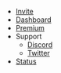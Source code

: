 * [Invite]([cybrix.itspotatotime.xyz/invite/](https://discord.com/oauth2/authorize?response_type=code&redirect_uri=http%3A%2F%2Fcybrix.itspotatotime.xyz%2Fauth%2Fdiscord%2Fcallback&scope=identify%20guilds%20email&client_id=1089430297243815951))
* [Dashboard](https://cybrix.itspotatotime.xyz/dashboard)
* [Premium](https://www.patreon.com/cybrixbot)
* Support
    * [Discord](https://cybrix.itspotatotime.xyz/support)
    * [Twitter](https://cybrix.itspotatotime.xyz/twitter)
* [Status](https://carl.gg/status)
